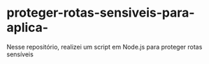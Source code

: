 # proteger-rotas-sensiveis-para-aplica-
Nesse repositório, realizei um script em Node.js para proteger rotas sensíveis
